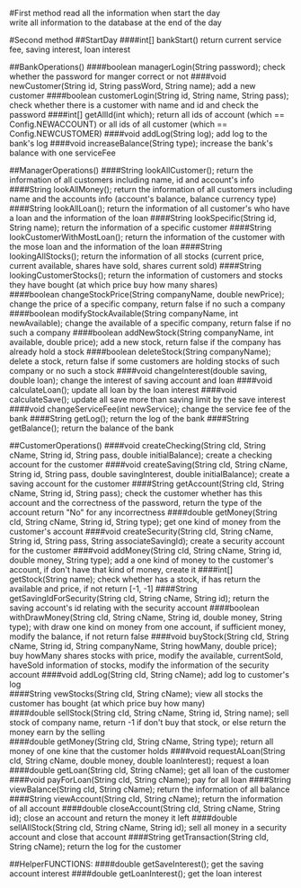 #First method
read all the information when start the day<br>
write all information to the database at the end of the day

#Second method
##StartDay
####int[] bankStart()
return current service fee, saving interest, loan interest

##BankOperations()
####boolean managerLogin(String password); 
check whether the password for manger correct or not
####void newCustomer(String id, String passWord, String name); 
add a new customer
####boolean customerLogin(String id, String name, String pass); 
check whether there is a customer with name and id and check the password
####int[] getAllId(int which); 
return all ids of account (which == Config.NEWACCOUNT) or all ids of all customer (which == Config.NEWCUSTOMER)
####void addLog(String log);
add log to the bank's log
####void increaseBalance(String type); 
increase the bank's balance with one serviceFee    

##ManagerOperations()
####String lookAllCustomer(); 
return the information of all customers including name, id and account's info
####String lookAllMoney(); 
return the information of all customers including name and the accounts info
 (account's balance, balance currency type)
####String lookAllLoan(); 
return the information of all customer's who have a loan and the information of the loan
####String lookSpecific(String id, String name); 
return the information of a specific customer
####String lookCustomerWithMostLoan(); 
return the information of the customer with the mose loan and the information of the loan
####String lookingAllStocks(); 
return the information of all stocks (current price, current available, shares have sold, shares current sold)
####String lookingCustomerStocks(); 
return the information of customers and stocks they have bought (at which price buy how many shares)            
####boolean changeStockPrice(String companyName, double newPrice); 
change the price of a specific company, return false if no such a company
####boolean modifyStockAvailable(String companyName, int newAvailable); 
change the available of a specific company, return false if no such a company
####boolean addNewStock(String companyName, int available, double price); 
add a new stock, return false if the company has already hold a stock
####boolean deleteStock(String companyName); 
delete a stock, return false if some customers are holding stocks of such company or no such a stock
####void changeInterest(double saving, double loan); 
change the interest of saving account and loan
####void calculateLoan(); 
update all loan by the loan interest
####void calculateSave(); 
update all save more than saving limit by the save interest
####void changeServiceFee(int newService); 
change the service fee of the bank
####String getLog(); 
return the log of the bank
####String getBalance(); 
return the balance of the bank

##CustomerOperations()
####void createChecking(String cId, String cName, String id, String pass, double initialBalance); 
create a checking account for the customer
####void createSaving(String cId, String cName, String id, String pass, double savingInterest, double initialBalance); 
create a saving account for the customer
####String getAccount(String cId, String cName, String id, String pass); 
check the customer whether has this account and the correctness of the password, return the type of the account
return "No" for any incorrectness
####double getMoney(String cId, String cName, String id, String type); 
get one kind of money from the customer's account
####void createSecurity(String cId, String cName, String id, String pass, String associateSavingId); 
create a security account for the customer
####void addMoney(String cId, String cName, String id, double money, String type); 
add a one kind of money to the customer's account, if don't have that kind of money, create it
####int[] getStock(String name); 
check whether has a stock, if has return the available and price, if not return [-1, -1]
####String getSavingIdForSecurity(String cId, String cName, String id); 
return the saving account's id relating with the security account
####boolean withDrawMoney(String cId, String cName, String id, double money, String type); 
with draw one kind on money from one account, if sufficient money, modify the balance, if not return false
####void buyStock(String cId, String cName, String id, String companyName, String howMany, double price); 
buy howMany shares stocks with price, modify the available, currentSold, haveSold information of stocks, modify the information of the security account
####void addLog(String cId, String cName);
add log to customer's log       
####String vewStocks(String cId, String cName); 
view all stocks the customer has bought (at which price buy how many)  
####double sellStock(String cId, String cName, String id, String name); 
sell stock of company name, return -1 if don't buy that stock, or else return the money earn by the selling     
####double getMoney(String cId, String cName, String type); 
return all money of one kine that the customer holds
####void requestALoan(String cId, String cName, double money, double loanInterest); 
request a loan
####double getLoan(String cId, String cName); 
get all loan of the customer
####void payForLoan(String cId, String cName); 
pay for all loan
####String viewBalance(String cId, String cName); 
return the information of all balance
####String viewAccount(String cId, String cName); 
return the information of all account
####double closeAccount(String cId, String cName, String id); 
close an account and return the money it left
####double sellAllStock(String cId, String cName, String id); 
sell all money in a security account and close that account
####String getTransaction(String cId, String cName); 
return the log for the customer

##HelperFUNCTIONS:
####double getSaveInterest();
get the saving account interest
####double getLoanInterest();
get the loan interest